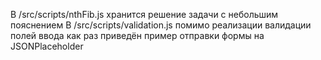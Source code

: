 В /src/scripts/nthFib.js хранится решение задачи с небольшим пояснением
В /src/scripts/validation.js помимо реализации валидации полей ввода как раз приведён пример отправки формы на JSONPlaceholder
